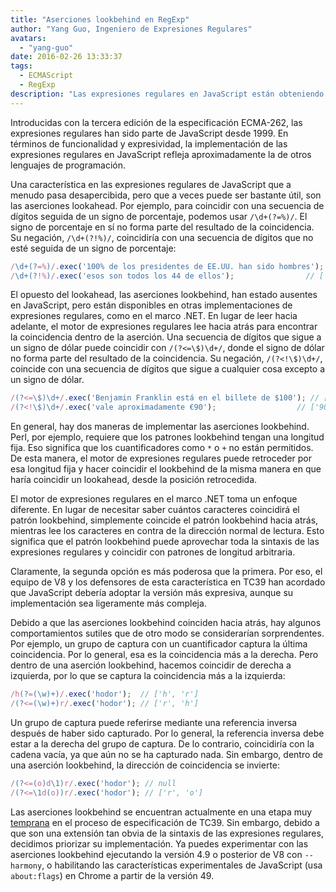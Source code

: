 ```yaml
---
title: "Aserciones lookbehind en RegExp"
author: "Yang Guo, Ingeniero de Expresiones Regulares"
avatars:
  - "yang-guo"
date: 2016-02-26 13:33:37
tags:
  - ECMAScript
  - RegExp
description: "Las expresiones regulares en JavaScript están obteniendo nueva funcionalidad: las aserciones lookbehind."
---
```

Introducidas con la tercera edición de la especificación ECMA-262, las expresiones regulares han sido parte de JavaScript desde 1999. En términos de funcionalidad y expresividad, la implementación de las expresiones regulares en JavaScript refleja aproximadamente la de otros lenguajes de programación.

<!--truncate-->
Una característica en las expresiones regulares de JavaScript que a menudo pasa desapercibida, pero que a veces puede ser bastante útil, son las aserciones lookahead. Por ejemplo, para coincidir con una secuencia de dígitos seguida de un signo de porcentaje, podemos usar `/\d+(?=%)/`. El signo de porcentaje en sí no forma parte del resultado de la coincidencia. Su negación, `/\d+(?!%)/`, coincidiría con una secuencia de dígitos que no esté seguida de un signo de porcentaje:

```js
/\d+(?=%)/.exec('100% de los presidentes de EE.UU. han sido hombres'); // ['100']
/\d+(?!%)/.exec('esos son todos los 44 de ellos');                // ['44']
```

El opuesto del lookahead, las aserciones lookbehind, han estado ausentes en JavaScript, pero están disponibles en otras implementaciones de expresiones regulares, como en el marco .NET. En lugar de leer hacia adelante, el motor de expresiones regulares lee hacia atrás para encontrar la coincidencia dentro de la aserción. Una secuencia de dígitos que sigue a un signo de dólar puede coincidir con `/(?<=\$)\d+/`, donde el signo de dólar no forma parte del resultado de la coincidencia. Su negación, `/(?<!\$)\d+/`, coincide con una secuencia de dígitos que sigue a cualquier cosa excepto a un signo de dólar.

```js
/(?<=\$)\d+/.exec('Benjamin Franklin está en el billete de $100'); // ['100']
/(?<!\$)\d+/.exec('vale aproximadamente €90');                  // ['90']
```

En general, hay dos maneras de implementar las aserciones lookbehind. Perl, por ejemplo, requiere que los patrones lookbehind tengan una longitud fija. Eso significa que los cuantificadores como `*` o `+` no están permitidos. De esta manera, el motor de expresiones regulares puede retroceder por esa longitud fija y hacer coincidir el lookbehind de la misma manera en que haría coincidir un lookahead, desde la posición retrocedida.

El motor de expresiones regulares en el marco .NET toma un enfoque diferente. En lugar de necesitar saber cuántos caracteres coincidirá el patrón lookbehind, simplemente coincide el patrón lookbehind hacia atrás, mientras lee los caracteres en contra de la dirección normal de lectura. Esto significa que el patrón lookbehind puede aprovechar toda la sintaxis de las expresiones regulares y coincidir con patrones de longitud arbitraria.

Claramente, la segunda opción es más poderosa que la primera. Por eso, el equipo de V8 y los defensores de esta característica en TC39 han acordado que JavaScript debería adoptar la versión más expresiva, aunque su implementación sea ligeramente más compleja.

Debido a que las aserciones lookbehind coinciden hacia atrás, hay algunos comportamientos sutiles que de otro modo se considerarían sorprendentes. Por ejemplo, un grupo de captura con un cuantificador captura la última coincidencia. Por lo general, esa es la coincidencia más a la derecha. Pero dentro de una aserción lookbehind, hacemos coincidir de derecha a izquierda, por lo que se captura la coincidencia más a la izquierda:

```js
/h(?=(\w)+)/.exec('hodor');  // ['h', 'r']
/(?<=(\w)+)r/.exec('hodor'); // ['r', 'h']
```

Un grupo de captura puede referirse mediante una referencia inversa después de haber sido capturado. Por lo general, la referencia inversa debe estar a la derecha del grupo de captura. De lo contrario, coincidiría con la cadena vacía, ya que aún no se ha capturado nada. Sin embargo, dentro de una aserción lookbehind, la dirección de coincidencia se invierte:

```js
/(?<=(o)d\1)r/.exec('hodor'); // null
/(?<=\1d(o))r/.exec('hodor'); // ['r', 'o']
```

Las aserciones lookbehind se encuentran actualmente en una etapa muy [temprana](https://github.com/tc39/proposal-regexp-lookbehind) en el proceso de especificación de TC39. Sin embargo, debido a que son una extensión tan obvia de la sintaxis de las expresiones regulares, decidimos priorizar su implementación. Ya puedes experimentar con las aserciones lookbehind ejecutando la versión 4.9 o posterior de V8 con `--harmony`, o habilitando las características experimentales de JavaScript (usa `about:flags`) en Chrome a partir de la versión 49.
